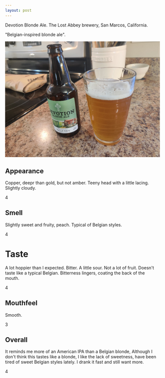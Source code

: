 ```yaml
---
layout: post
---
```


Devotion Blonde Ale.
The Lost Abbey brewery,
San Marcos, California.

"Belgian-inspired blonde ale".

<img class="beer-photo" src="/beer/images/2020-10-27-the-lost-abbey-devotion-blonde-ale.jpg"/>


## Appearance

Copper, deepr than gold, but not amber.
Teeny head with a little lacing.
Slightly cloudy.

4


## Smell

Slightly sweet and fruity, peach. Typical of Belgian styles.

4


# Taste

A lot hoppier than I expected.
Bitter.
A little sour.
Not a lot of fruit.
Doesn't taste like a typical Belgian.
Bitterness lingers, coating the back of the mouth.

4


## Mouthfeel

Smooth.

3


## Overall

It reminds me more of an American IPA than a Belgian blonde,
Although I don't think this tastes like a blonde,
I like the lack of sweetness,
have been tired of sweet Belgian styles lately.
I drank it fast and still want more.

4
